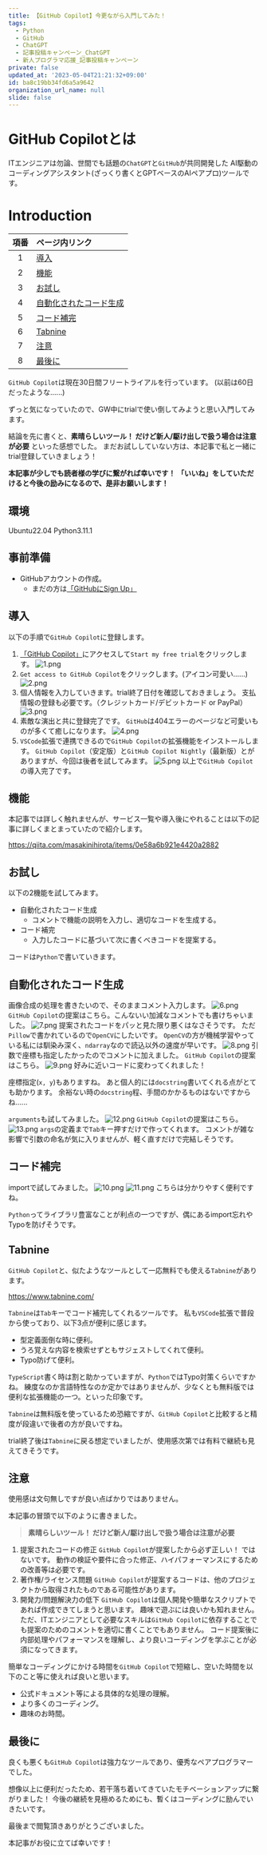 ```yaml
---
title: 【GitHub Copilot】今更ながら入門してみた！
tags:
  - Python
  - GitHub
  - ChatGPT
  - 記事投稿キャンペーン_ChatGPT
  - 新人プログラマ応援_記事投稿キャンペーン
private: false
updated_at: '2023-05-04T21:21:32+09:00'
id: ba8c19bb34fd6a5a9642
organization_url_name: null
slide: false
---
```

# GitHub Copilotとは

ITエンジニアは勿論、世間でも話題の`ChatGPT`と`GitHub`が共同開発した
AI駆動のコーディングアシスタント(ざっくり書くとGPTベースのAIペアプロ)ツールです。

# Introduction

| 項番 | ページ内リンク |
|:----:|:-------------|
| 1 | [導入](#導入) |
| 2 | [機能](#機能) |
| 3 | [お試し](#お試し) |
| 4 | [自動化されたコード生成](#自動化されたコード生成) |
| 5 | [コード補完](#コード補完) |
| 6 | [Tabnine](#tabnine) |
| 7 | [注意](#注意) |
| 8 | [最後に](#最後に) |

`GitHub Copilot`は現在30日間フリートライアルを行っています。
(以前は60日だったような......)

ずっと気になっていたので、GW中にtrialで使い倒してみようと思い入門してみます。

結論を先に書くと、__素晴らしいツール！ だけど新人/駆け出しで扱う場合は注意が必要__ といった感想でした。
まだお試ししていない方は、本記事で私と一緒にtrial登録していきましょう！

__本記事が少しでも読者様の学びに繋がれば幸いです！__
__「いいね」をしていただけると今後の励みになるので、是非お願いします！__

## 環境

Ubuntu22.04
Python3.11.1

## 事前準備

- GitHubアカウントの作成。
    - まだの方は[<u>「GitHubにSign Up」</u>](https://github.com/)

## 導入

以下の手順で`GitHub Copilot`に登録します。

1. [<u>「GitHub Copilot」</u>](https://github.com/features/copilot)にアクセスして`Start my free trial`をクリックします。
![1.png](https://qiita-image-store.s3.ap-northeast-1.amazonaws.com/0/3292052/098ae566-4530-b18f-27da-b51da63a7e22.png)
1. `Get access to GitHub Copilot`をクリックします。(アイコン可愛い......)
![2.png](https://qiita-image-store.s3.ap-northeast-1.amazonaws.com/0/3292052/7fa2fac6-522d-75f7-a7ff-2ceb7453ef84.png)
1. 個人情報を入力していきます。trial終了日付を確認しておきましょう。
支払情報の登録も必要です。（クレジットカード/デビットカード or PayPal）
![3.png](https://qiita-image-store.s3.ap-northeast-1.amazonaws.com/0/3292052/87306e6d-84bb-018c-b558-5e9ff87aa4e0.png)
1. 素敵な演出と共に登録完了です。
`GitHub`は404エラーのページなど可愛いものが多くて癒しになります。
![4.png](https://qiita-image-store.s3.ap-northeast-1.amazonaws.com/0/3292052/4eccf50d-c926-1b3b-0205-5609e91a151f.png)
1. `VSCode`拡張で連携できるので`GitHub Copilot`の拡張機能をインストールします。
`GitHub Copilot`（安定版）と`GitHub Copilot Nightly`（最新版）とがありますが、今回は後者を試してみます。
![5.png](https://qiita-image-store.s3.ap-northeast-1.amazonaws.com/0/3292052/ac41d98d-a49b-d6ea-a738-1d4944781282.png)
以上で`GitHub Copilot`の導入完了です。

## 機能

本記事では詳しく触れませんが、サービス一覧や導入後にやれることは以下の記事に詳しくまとまっていたので紹介します。

https://qiita.com/masakinihirota/items/0e58a6b921e4420a2882

## お試し

以下の2機能を試してみます。

- 自動化されたコード生成
    - コメントで機能の説明を入力し、適切なコードを生成する。
- コード補完
    - 入力したコードに基づいて次に書くべきコードを提案する。

コードは`Python`で書いていきます。

## 自動化されたコード生成

画像合成の処理を書きたいので、そのままコメント入力します。
![6.png](https://qiita-image-store.s3.ap-northeast-1.amazonaws.com/0/3292052/b114ecdf-bf18-a1da-c285-dca9ca1d7e6c.png)
`GitHub Copilot`の提案はこちら。こんないい加減なコメントでも書けちゃいました。
![7.png](https://qiita-image-store.s3.ap-northeast-1.amazonaws.com/0/3292052/60a39e6c-5d22-868b-ea86-ad5930a95e5a.png)
提案されたコードをパッと見た限り悪くはなさそうです。
ただ`Pillow`で書かれているので`OpenCV`にしたいです。
`OpenCV`の方が機械学習やっている私には馴染み深く、`ndarray`なので読込以外の速度が早いです。
![8.png](https://qiita-image-store.s3.ap-northeast-1.amazonaws.com/0/3292052/a42ac93a-08fb-bbd3-854e-3af51b08bed2.png)
引数で座標も指定したかったのでコメントに加えました。
`GitHub Copilot`の提案はこちら。
![9.png](https://qiita-image-store.s3.ap-northeast-1.amazonaws.com/0/3292052/31170867-d7a7-15b0-6e91-e62cc7818999.png)
好みに近いコードに変わってくれました！

座標指定(`x, y`)もありますね。
あと個人的には`docstring`書いてくれる点がとても助かります。
余裕ない時の`docstring`程、手間のかかるものはないですからね......

`arguments`も試してみました。
![12.png](https://qiita-image-store.s3.ap-northeast-1.amazonaws.com/0/3292052/6a770e3d-495a-f2bc-f281-07292726253f.png)
`GitHub Copilot`の提案はこちら。
![13.png](https://qiita-image-store.s3.ap-northeast-1.amazonaws.com/0/3292052/c9c12214-4679-10d3-1b2a-5922de33f658.png)
`args`の定義まで`Tab`キー押すだけで作ってくれます。
コメントが雑な影響で引数の命名が気に入りませんが、軽く直すだけで完結しそうです。

## コード補完

importで試してみました。
![10.png](https://qiita-image-store.s3.ap-northeast-1.amazonaws.com/0/3292052/dfa116be-c9cc-5d73-80b6-7bc920e596a4.png)
![11.png](https://qiita-image-store.s3.ap-northeast-1.amazonaws.com/0/3292052/57f81344-753f-3320-d9a6-76a15d1d11cc.png)
こちらは分かりやすく便利ですね。

`Python`ってライブラリ豊富なことが利点の一つですが、偶にあるimport忘れやTypoを防げそうです。



## Tabnine

`GitHub Copilot`と、似たようなツールとして一応無料でも使える`Tabnine`があります。

https://www.tabnine.com/

`Tabnine`は`Tab`キーでコード補完してくれるツールです。
私も`VSCode`拡張で普段から使っており、以下3点が便利に感じます。
- 型定義面倒な時に便利。
- うろ覚えな内容を検索せずともサジェストしてくれて便利。
- Typo防げて便利。

`TypeScript`書く時は割と助かっていますが、`Python`ではTypo対策くらいですかね。
練度なのか言語特性なのか定かではありませんが、少なくとも無料版では便利な拡張機能の一つ。といった印象です。

`Tabnine`は無料版を使っているため恐縮ですが、`GitHub Copilot`と比較すると精度が段違いで後者の方が良いですね。

trial終了後は`Tabnine`に戻る想定でいましたが、使用感次第では有料で継続も見えてきそうです。

## 注意

使用感は文句無しですが良い点ばかりではありません。

本記事の冒頭で以下のように書きました。

>__素晴らしいツール！ だけど新人/駆け出しで扱う場合は注意が必要__

1. 提案されたコードの修正
`GitHub Copilot`が提案したから必ず正しい！ ではないです。
動作の検証や要件に合った修正、ハイパフォーマンスにするための改善等は必要です。
1. 著作権/ライセンス問題
`GitHub Copilot`が提案するコードは、他のプロジェクトから取得されたものである可能性があります。
1. 開発力/問題解決力の低下
`GitHub Copilot`は個人開発や簡単なスクリプトであれば作成できてしまうと思います。
趣味で遊ぶには良いかも知れません。
ただ、ITエンジニアとして必要なスキルは`GitHub Copilot`に依存することでも提案のためのコメントを適切に書くことでもありません。
コード提案後に内部処理やパフォーマンスを理解し、より良いコーディングを学ぶことが必須になってきます。

簡単なコーディングにかける時間を`GitHub Copilot`で短縮し、空いた時間を以下のこと等に使えれば良いと思います。
- 公式ドキュメント等による具体的な処理の理解。
- より多くのコーディング。
- 趣味のお時間。

## 最後に

良くも悪くも`GitHub Copilot`は強力なツールであり、優秀なペアプログラマーでした。

想像以上に便利だったため、若干落ち着いてきていたモチベーションアップに繋がりました！
今後の継続を見極めるためにも、暫くはコーディングに励んでいきたいです。

最後まで閲覧頂きありがとうございました。

本記事がお役に立てば幸いです！
